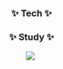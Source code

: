 

<!--내용 부분-->
<h3 align="center">✨ Tech ✨</h3>
<h3 align="center">✨ Study ✨</h3>
<div align="center">
  <img src="https://img.shields.io/badge/html5-E34F26.svg?style=for-the-badge&logo=html5&logoColor=white" />&nbsp
</div>
